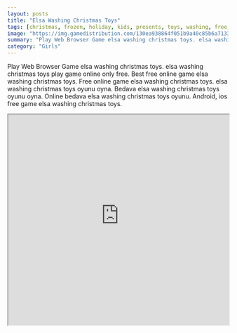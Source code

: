 ```yaml
---
layout: posts
title: "Elsa Washing Christmas Toys"
tags: [christmas, frozen, holiday, kids, presents, toys, washing, free, online, games, oyna, game, free, games, play, play, games]
image: "https://img.gamedistribution.com/130ea938864f051b9a40c85b6a713306.jpg"
summary: "Play Web Browser Game elsa washing christmas toys. elsa washing christmas toys play game online only free. Best free online game elsa washing christmas toys. Free online game elsa washing christmas toys. elsa washing christmas toys oyunu oyna. Bedava elsa washing christmas toys oyunu oyna. Online bedava elsa washing christmas toys oyunu. Android, ios free game elsa washing christmas toys."
category: "Girls"
---
```


Play Web Browser Game elsa washing christmas toys. elsa washing christmas toys play game online only free. Best free online game elsa washing christmas toys. Free online game elsa washing christmas toys. elsa washing christmas toys oyunu oyna. Bedava elsa washing christmas toys oyunu oyna. Online bedava elsa washing christmas toys oyunu. Android, ios free game elsa washing christmas toys.

<iframe width="100%" height="480px;" src="https://flash.gamedistribution.com?game=130ea938864f051b9a40c85b6a713306"></iframe>